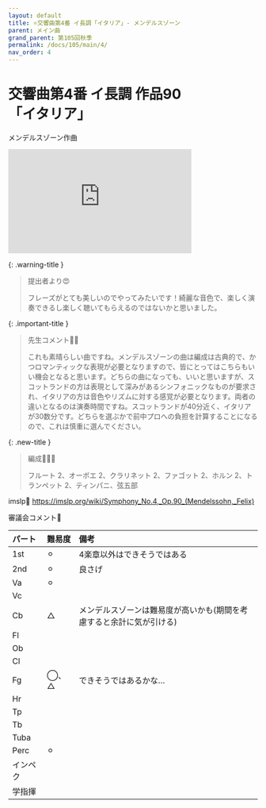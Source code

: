 ```yaml
---
layout: default
title: ⭐️交響曲第4番 イ長調「イタリア」- メンデルスゾーン
parent: メイン曲
grand_parent: 第105回秋季
permalink: /docs/105/main/4/
nav_order: 4
---
```


# 交響曲第4番 イ長調 作品90<br>「イタリア」

メンデルスゾーン作曲

<iframe width="370" height="210" src="https://www.youtube.com/embed/_HX_jF1_Tgc?si=6EpCmaDFCHMXnwFU" title="YouTube video player" frameborder="0" allow="accelerometer; autoplay; clipboard-write; encrypted-media; gyroscope; picture-in-picture; web-share" referrerpolicy="strict-origin-when-cross-origin" allowfullscreen></iframe>

{: .warning-title }
> 提出者より😍
>
> フレーズがとても美しいのでやってみたいです！綺麗な音色で、楽しく演奏できるし楽しく聴いてもらえるのではないかと思いました。

{: .important-title }
> 先生コメント🤵‍♂️
>
> これも素晴らしい曲ですね。メンデルスゾーンの曲は編成は古典的で、かつロマンティックな表現が必要となりますので、皆にとってはこちらもいい機会となると思います。どちらの曲になっても、いいと思いますが、スコットランドの方は表現として深みがあるシンフォニックなものが要求され、イタリアの方は音色やリズムに対する感覚が必要となります。両者の違いとなるのは演奏時間ですね。スコットランドが40分近く、イタリアが30数分です。どちらを選ぶかで前中プロへの負担を計算することになるので、これは慎重に選んでください。

{: .new-title }
> 編成🎻🎺🥁
>
> フルート 2、オーボエ 2、クラリネット 2、ファゴット 2、ホルン 2、トランペット 2、ティンパニ、弦五部

imslp🎼
<a href="https://imslp.org/wiki/Symphony_No.4,_Op.90_(Mendelssohn,_Felix)">https://imslp.org/wiki/Symphony_No.4,_Op.90_(Mendelssohn,_Felix)</a>

審議会コメント📝

| パート       | 難易度          | 備考 |
|:-------------|:------------------|:------|
| 1st         | ⚪︎ | 4楽章以外はできそうではある |
| 2nd | ⚪︎  | 良さげ |
| Va         | ⚪︎  |  |
| Vc          |  |  |
| Cb | △ | メンデルスゾーンは難易度が高いかも(期間を考慮すると余計に気が引ける) |
| Fl         |   |  |
| Ob         |  |  |
| Cl         |   |  |
| Fg          | ◯、△| できそうではあるかな…|
| Hr |  | |
| Tp         |   |  |
| Tb         |  |  |
| Tuba         |   |  |
| Perc          | ⚪︎ |  |
| インペク |  | |
| 学指揮         |   |  |